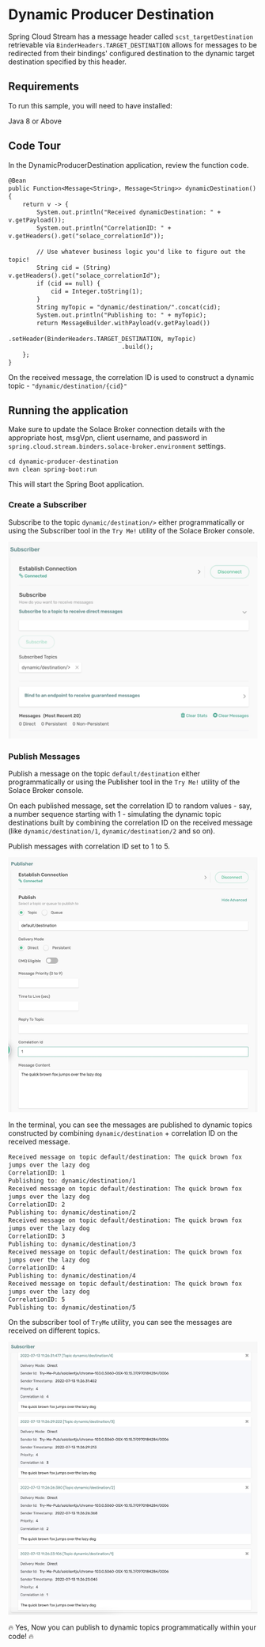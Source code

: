 # Dynamic Producer Destination

Spring Cloud Stream has a message header called `scst_targetDestination` retrievable via `BinderHeaders.TARGET_DESTINATION` allows for messages to be redirected from their bindings' configured destination to the dynamic target destination specified by this header.

## Requirements

To run this sample, you will need to have installed:

Java 8 or Above

## Code Tour

In the DynamicProducerDestination application, review the function code.

```
@Bean
public Function<Message<String>, Message<String>> dynamicDestination() {
    return v -> {
        System.out.println("Received dynamicDestination: " + v.getPayload());
        System.out.println("CorrelationID: " + v.getHeaders().get("solace_correlationId"));
        
        // Use whatever business logic you'd like to figure out the topic!
        String cid = (String) v.getHeaders().get("solace_correlationId");
        if (cid == null) {
            cid = Integer.toString(1);
        }
        String myTopic = "dynamic/destination/".concat(cid);
        System.out.println("Publishing to: " + myTopic);
        return MessageBuilder.withPayload(v.getPayload())
                                .setHeader(BinderHeaders.TARGET_DESTINATION, myTopic)
                                .build();           
    };
}

```

On the received message, the correlation ID is used to construct a dynamic topic - `"dynamic/destination/{cid}"`

## Running the application

Make sure to update the Solace Broker connection details with the appropriate host, msgVpn, client username, and password in `spring.cloud.stream.binders.solace-broker.environment` settings.

```
cd dynamic-producer-destination
mvn clean spring-boot:run
```
This will start the Spring Boot application.

### Create a Subscriber

Subscribe to the topic `dynamic/destination/>` either programmatically or using the Subscriber tool in the `Try Me!` utility of the Solace Broker console.

<p align="center"><img width="640" alt="auth" src="images/tryme-subscriber-1.jpg"></p>


### Publish Messages

Publish a message on the topic `default/destination` either programmatically or using the Publisher tool in the `Try Me!` utility of the Solace Broker console. 

On each published message, set the correlation ID to random values - say, a number sequence starting with 1 - simulating the dynamic topic destinations built by combining the correlation ID on the received message (like `dynamic/destination/1`, `dynamic/destination/2` and so on).

Publish messages with correlation ID set to 1 to 5.

<p align="center"><img width="640" alt="auth" src="images/tryme-publisher-1.jpg"></p>



In the terminal, you can see the messages are published to dynamic topics constructed by combining `dynamic/destination` + correlation ID on the received message.

```
Received message on topic default/destination: The quick brown fox jumps over the lazy dog
CorrelationID: 1
Publishing to: dynamic/destination/1
Received message on topic default/destination: The quick brown fox jumps over the lazy dog
CorrelationID: 2
Publishing to: dynamic/destination/2
Received message on topic default/destination: The quick brown fox jumps over the lazy dog
CorrelationID: 3
Publishing to: dynamic/destination/3
Received message on topic default/destination: The quick brown fox jumps over the lazy dog
CorrelationID: 4
Publishing to: dynamic/destination/4
Received message on topic default/destination: The quick brown fox jumps over the lazy dog
CorrelationID: 5
Publishing to: dynamic/destination/5
```

On the subscriber tool of `TryMe` utility, you can see the messages are received on different topics.

<p align="center"><img width="640" alt="auth" src="images/tryme-subscriber-2.jpg"></p>


🔥 Yes, Now you can publish to dynamic topics programmatically within your code! 🔥
